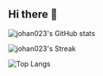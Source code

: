 ## Hi there 👋

![johan023's GitHub stats](https://github-readme-stats.vercel.app/api?username=johan023\&bg_color=30,e96443,904e95\&title_color=fff\&text_color=fff)

![johan023's Streak](https://github-readme-streak-stats.herokuapp.com/?user=johan023&theme=default&hide_border=true)

![Top Langs](https://github-readme-stats.vercel.app/api/top-langs/?username=johan023&langs_count=10)


